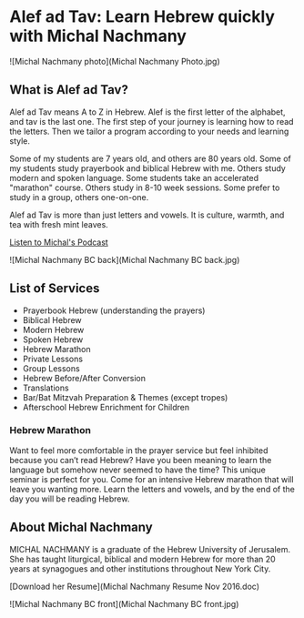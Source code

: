 # Alef ad Tav: Learn Hebrew quickly with Michal Nachmany

![Michal Nachmany photo](Michal Nachmany Photo.jpg)

## What is Alef ad Tav?

Alef ad Tav means A to Z in Hebrew.
Alef is the first letter of the alphabet, and tav is the last one. 
The first step of your journey is learning how to read the letters.
Then we tailor a program according to your needs and learning style.

Some of my students are 7 years old, and others are 80 years old.
Some of my students study prayerbook and biblical Hebrew with me.
Others study modern and spoken language.
Some students take an accelerated "marathon" course.
Others study in 8-10 week sessions.
Some prefer to study in a group, others one-on-one.

Alef ad Tav is more than just letters and vowels.
It is culture, warmth, and tea with fresh mint leaves.

[Listen to Michal's Podcast](https://itunes.apple.com/us/podcast/rega-shel-ivrit-moment-hebrew/id468419206?mt=2)

![Michal Nachmany BC back](Michal Nachmany BC back.jpg)

## List of Services

* Prayerbook Hebrew (understanding the prayers)
* Biblical Hebrew
* Modern Hebrew
* Spoken Hebrew
* Hebrew Marathon
* Private Lessons
* Group Lessons
* Hebrew Before/After Conversion
* Translations
* Bar/Bat Mitzvah Preparation & Themes (except tropes)
* Afterschool Hebrew Enrichment for Children

### Hebrew Marathon

Want to feel more comfortable in the prayer service but feel inhibited because you can’t read Hebrew? Have you been meaning to learn the language but somehow never seemed to have the time? This unique seminar is perfect for you. Come for an intensive Hebrew marathon that will leave you wanting more. Learn the letters and vowels, and by the end of the day you will be reading Hebrew.

## About Michal Nachmany

MICHAL NACHMANY is a graduate of the Hebrew University of Jerusalem. She has taught liturgical, biblical and modern Hebrew for more than 20 years at synagogues and other institutions throughout New York City.

[Download her Resume](Michal Nachmany Resume Nov 2016.doc)

![Michal Nachmany BC front](Michal Nachmany BC front.jpg)
